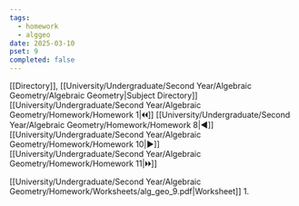 ```yaml
---
tags:
  - homework
  - alggeo
date: 2025-03-10
pset: 9
completed: false
---
```

[[Directory]], [[University/Undergraduate/Second Year/Algebraic Geometry/Algebraic Geometry|Subject Directory]]
[[University/Undergraduate/Second Year/Algebraic Geometry/Homework/Homework 1|🞀🞀]] [[University/Undergraduate/Second Year/Algebraic Geometry/Homework/Homework 8|◀]] [[University/Undergraduate/Second Year/Algebraic Geometry/Homework/Homework 10|▶]] [[University/Undergraduate/Second Year/Algebraic Geometry/Homework/Homework 11|🞂🞂]]

[[University/Undergraduate/Second Year/Algebraic Geometry/Homework/Worksheets/alg_geo_9.pdf|Worksheet]]
1. 
